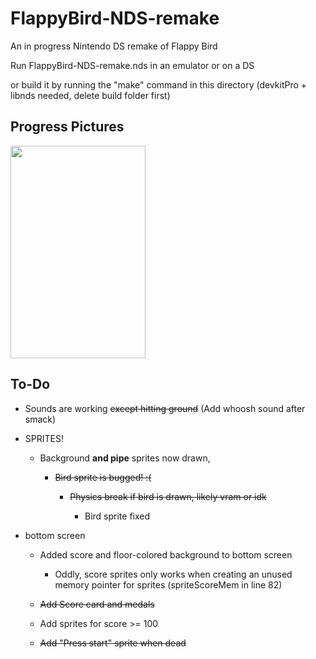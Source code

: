 # FlappyBird-NDS-remake


An in progress Nintendo DS remake of Flappy Bird

Run FlappyBird-NDS-remake.nds in an emulator or on a DS

or build it by running the "make" command in this directory (devkitPro + libnds needed, delete build folder first)

## Progress Pictures
<img src="/pics/flappybirdRemakeGif.gif" width="216" height="340">

## To-Do

- Sounds are working ~~except hitting ground~~ (Add whoosh sound after smack)

- SPRITES!

  * Background **and pipe** sprites now drawn,

    * ~~Bird sprite is bugged! :(~~

      * ~~Physics break if bird is drawn, likely vram or idk~~

        * Bird sprite fixed

- bottom screen

  * Added score and floor-colored background to bottom screen

    * Oddly, score sprites only works when creating an unused memory pointer for sprites (spriteScoreMem in line 82)
  
  * ~~Add Score card and medals~~

  * Add sprites for score >= 100

  * ~~Add "Press start" sprite when dead~~
